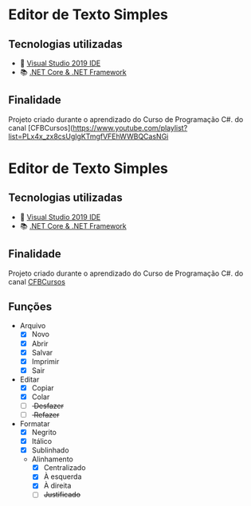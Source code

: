 # Editor de Texto Simples
## Tecnologias utilizadas
- :notebook_with_decorative_cover: [Visual Studio 2019 IDE](https://visualstudio.microsoft.com/vs/)
- :books: [.NET Core & .NET Framework](https://dotnet.microsoft.com/download)

## Finalidade
Projeto criado durante o aprendizado do Curso de Programação C#. do canal [CFBCursos](https://www.youtube.com/playlist?list=PLx4x_zx8csUglgKTmgfVFEhWWBQCasNGi

# Editor de Texto Simples
## Tecnologias utilizadas
- :notebook_with_decorative_cover: [Visual Studio 2019 IDE](https://visualstudio.microsoft.com/vs/)
- :books: [.NET Core & .NET Framework](https://dotnet.microsoft.com/download)

## Finalidade
Projeto criado durante o aprendizado do Curso de Programação C#. do canal [CFBCursos](https://www.youtube.com/playlist?list=PLx4x_zx8csUglgKTmgfVFEhWWBQCasNGi)

## Funções
- Arquivo
	- [X] Novo
	- [X] Abrir
	- [X] Salvar
	- [X] Imprimir
	- [X] Sair
- Editar
	- [X] Copiar
	- [X] Colar
	- [ ] <del> Desfazer
	- [ ] <del> Refazer
- Formatar
	- [X] Negrito
	- [X] Itálico
	- [X] Sublinhado
	- Alinhamento
		- [X] Centralizado
		- [X] À esquerda
		- [X] À direita
		- [ ] <del>Justificado